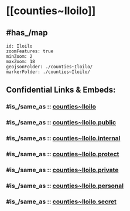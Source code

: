 # [[counties~Iloilo]] 


## #has_/map 

```leaflet
id: Iloilo
zoomFeatures: true 
minZoom: 2 
maxZoom: 18
geojsonFolder: ./counties~Iloilo/
markerFolder: ./counties~Iloilo/
```





## Confidential Links & Embeds: 

### #is_/same_as :: [counties~Iloilo](/_Standards/Earth/Continent/Asia/Asia~South~East/Malay_Archipelago/Philippines/Regions~Philippines/Iloilo/counties~Iloilo.md) 

### #is_/same_as :: [counties~Iloilo.public](/_public/Earth/Continent/Asia/Asia~South~East/Malay_Archipelago/Philippines/Regions~Philippines/Iloilo/counties~Iloilo.public.md) 

### #is_/same_as :: [counties~Iloilo.internal](/_internal/Earth/Continent/Asia/Asia~South~East/Malay_Archipelago/Philippines/Regions~Philippines/Iloilo/counties~Iloilo.internal.md) 

### #is_/same_as :: [counties~Iloilo.protect](/_protect/Earth/Continent/Asia/Asia~South~East/Malay_Archipelago/Philippines/Regions~Philippines/Iloilo/counties~Iloilo.protect.md) 

### #is_/same_as :: [counties~Iloilo.private](/_private/Earth/Continent/Asia/Asia~South~East/Malay_Archipelago/Philippines/Regions~Philippines/Iloilo/counties~Iloilo.private.md) 

### #is_/same_as :: [counties~Iloilo.personal](/_personal/Earth/Continent/Asia/Asia~South~East/Malay_Archipelago/Philippines/Regions~Philippines/Iloilo/counties~Iloilo.personal.md) 

### #is_/same_as :: [counties~Iloilo.secret](/_secret/Earth/Continent/Asia/Asia~South~East/Malay_Archipelago/Philippines/Regions~Philippines/Iloilo/counties~Iloilo.secret.md)

